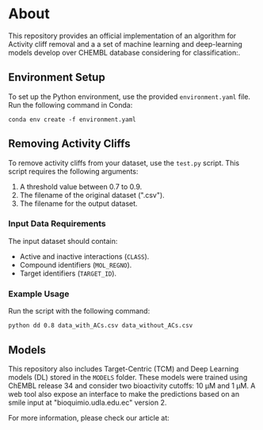 # About
This repository provides an official implementation of an algorithm for Activity cliff removal and a a set of machine learning and deep-learning models  develop over CHEMBL database considering  for classification:.

## Environment Setup
To set up the Python environment, use the provided `environment.yaml` file. Run the following command in Conda:
```
conda env create -f environment.yaml
```

## Removing Activity Cliffs
To remove activity cliffs from your dataset, use the `test.py` script. This script requires the following arguments:
1. A threshold value between 0.7 to 0.9.
2. The filename of the original dataset (".csv").
3. The filename for the output dataset.

### Input Data Requirements
The input dataset should contain:
- Active and inactive interactions (`CLASS`).
- Compound identifiers (`MOL_REGNO`).
- Target identifiers (`TARGET_ID`).

### Example Usage
Run the script with the following command:
```
python dd 0.8 data_with_ACs.csv data_without_ACs.csv
```

## Models
This repository also includes Target-Centric  (TCM) and Deep Learning models (DL) stored in the `MODELS` folder. These models were trained using ChEMBL release 34 and consider two bioactivity cutoffs: 10 µM and 1 µM. A web tool also expose an interface to make the predictions based on an smile input at "bioquimio.udla.edu.ec" version 2. 

For more information, please check our article at: 
